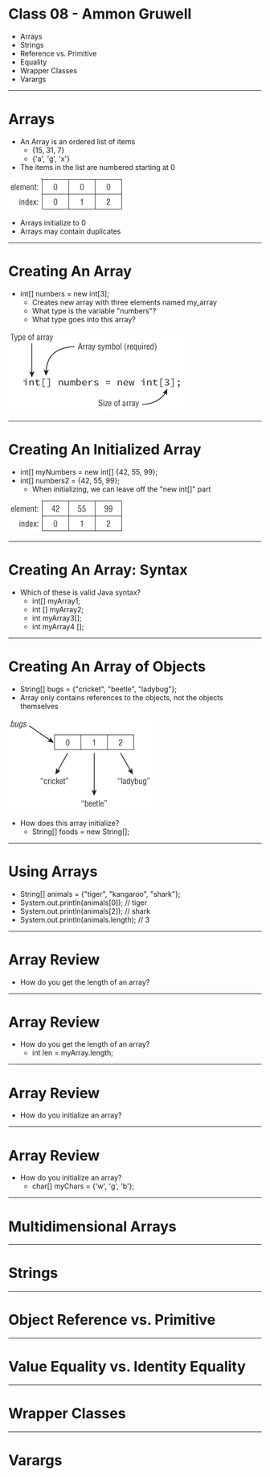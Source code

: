 <!--
$theme: default
page_number: true
footer: Java Class - Class 5
-->
# Class 08 - Ammon Gruwell

- Arrays
- Strings
- Reference vs. Primitive
- Equality
- Wrapper Classes
- Varargs
-----------------------------------------------------------------------------
# Arrays

- An Array is an ordered list of items
  - {15, 31, 7}
  - {'a', 'g', 'x'}
- The items in the list are numbered starting at 0

![Array Example](assets/empty_array.png)

- Arrays initialize to 0
- Arrays may contain duplicates
-----------------------------------------------------------------------------
# Creating An Array

- int[] numbers = new int[3];
  - Creates new array with three elements named my_array
  - What type is the variable "numbers"?
  - What type goes into this array?

![Array Example](assets/create_array.png)

-----------------------------------------------------------------------------
# Creating An Initialized Array

- int[] myNumbers = new int[] {42, 55, 99};
- int[] numbers2 = {42, 55, 99};
  - When initializing, we can leave off the "new int[]" part

![Array Example](assets/initialized_array.png)

-----------------------------------------------------------------------------
# Creating An Array: Syntax

- Which of these is valid Java syntax?
  - int[] myArray1;
  - int [] myArray2;
  - int myArray3[];
  - int myArray4 [];

-----------------------------------------------------------------------------
# Creating An Array of Objects

- String[] bugs = {"cricket", "beetle", "ladybug"};
- Array only contains references to the objects, not the objects themselves

![Array Example](assets/string_array.png)
- How does this array initialize?
  - String[] foods = new String[];
-----------------------------------------------------------------------------
# Using Arrays

- String[] animals = {"tiger", "kangaroo", "shark"};
- System.out.println(animals[0]); // tiger
- System.out.println(animals[2]); // shark
- System.out.println(animals.length); // 3
-----------------------------------------------------------------------------
# Array Review
- How do you get the length of an array?

-----------------------------------------------------------------------------
# Array Review
- How do you get the length of an array?
  - int len = myArray.length;

-----------------------------------------------------------------------------
# Array Review
- How do you initialize an array?

-----------------------------------------------------------------------------
# Array Review
- How do you initialize an array?
  - char[] myChars = {'w', 'g', 'b'};

-----------------------------------------------------------------------------
# Multidimensional Arrays

-----------------------------------------------------------------------------
# Strings

-----------------------------------------------------------------------------
# Object Reference vs. Primitive

-----------------------------------------------------------------------------
# Value Equality vs. Identity Equality

-----------------------------------------------------------------------------
# Wrapper Classes

-----------------------------------------------------------------------------
# Varargs

